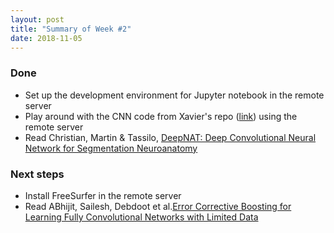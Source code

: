 ```yaml
---
layout: post
title: "Summary of Week #2"
date: 2018-11-05
---
```


### Done

* Set up the development environment for Jupyter notebook in the remote server
* Play around with the CNN code from Xavier's repo ([link](https://github.com/xbresson/CE7454_2018)) using the remote server
* Read Christian, Martin & Tassilo, [DeepNAT: Deep Convolutional Neural Network for Segmentation Neuroanatomy](https://arxiv.org/abs/1702.08192)



### Next steps

* Install FreeSurfer in the remote server
* Read ABhijit, Sailesh, Debdoot et al.[Error Corrective Boosting for Learning Fully Convolutional Networks with Limited Data](https://arxiv.org/abs/1705.00938)
